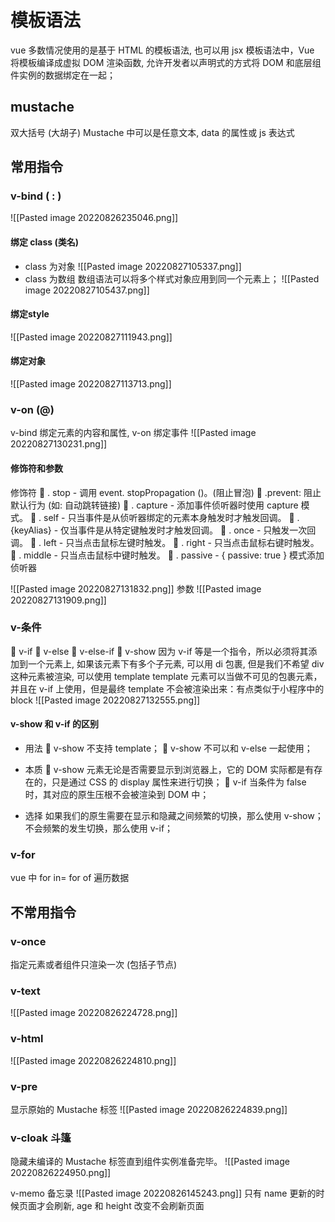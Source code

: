 # 模板语法
vue 多数情况使用的是基于 HTML 的模板语法, 也可以用 jsx
模板语法中，Vue 将模板编译成虚拟 DOM 渲染函数, 允许开发者以声明式的方式将 DOM 和底层组件实例的数据绑定在一起；

## mustache
双大括号 (大胡子)
Mustache 中可以是任意文本, data 的属性或 js 表达式

## 常用指令
### v-bind  ( : )
![[Pasted image 20220826235046.png]]

#### 绑定 class (类名)
- class 为对象
![[Pasted image 20220827105337.png]]
- class 为数组
数组语法可以将多个样式对象应用到同一个元素上；
![[Pasted image 20220827105437.png]]

#### 绑定style
![[Pasted image 20220827111943.png]]

#### 绑定对象
![[Pasted image 20220827113713.png]]

### v-on (@)
v-bind 绑定元素的内容和属性, v-on 绑定事件
![[Pasted image 20220827130231.png]]
#### 修饰符和参数
修饰符
 . stop - 调用 event. stopPropagation ()。(阻止冒泡)
 .prevent: 阻止默认行为 (如: 自动跳转链接)
 . capture - 添加事件侦听器时使用 capture 模式。 
 . self - 只当事件是从侦听器绑定的元素本身触发时才触发回调。 
 .{keyAlias} - 仅当事件是从特定键触发时才触发回调。 
 . once - 只触发一次回调。 
 . left - 只当点击鼠标左键时触发。 
 . right - 只当点击鼠标右键时触发。 
 . middle - 只当点击鼠标中键时触发。 
 . passive - { passive: true } 模式添加侦听器

![[Pasted image 20220827131832.png]]
参数
![[Pasted image 20220827131909.png]]

### v-条件
 v-if 
 v-else 
 v-else-if 
 v-show
因为 v-if 等是一个指令，所以必须将其添加到一个元素上, 如果该元素下有多个子元素, 可以用 di 包裹, 但是我们不希望 div 这种元素被渲染, 可以使用 template
template 元素可以当做不可见的包裹元素，并且在 v-if 上使用，但是最终 template 不会被渲染出来：有点类似于小程序中的 block
![[Pasted image 20220827132555.png]]
#### v-show 和 v-if 的区别
- 用法
 v-show 不支持 template； 
 v-show 不可以和 v-else 一起使用；
- 本质
 v-show 元素无论是否需要显示到浏览器上，它的 DOM 实际都是有存在的，只是通过 CSS 的 display 属性来进行切换； 
 v-if 当条件为 false 时，其对应的原生压根不会被渲染到 DOM 中；

- 选择
如果我们的原生需要在显示和隐藏之间频繁的切换，那么使用 v-show；不会频繁的发生切换，那么使用 v-if；

### v-for
vue 中 for in= for of   遍历数据

## 不常用指令
### v-once
指定元素或者组件只渲染一次 (包括子节点)
### v-text
![[Pasted image 20220826224728.png]]

### v-html
![[Pasted image 20220826224810.png]]

### v-pre
显示原始的 Mustache 标签
![[Pasted image 20220826224839.png]]

### v-cloak 斗篷
隐藏未编译的 Mustache 标签直到组件实例准备完毕。
![[Pasted image 20220826224950.png]]

v-memo  备忘录
![[Pasted image 20220826145243.png]]
只有 name 更新的时候页面才会刷新, age 和 height 改变不会刷新页面





